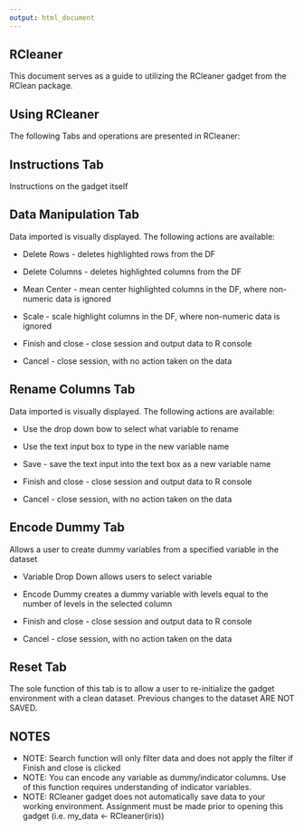 ```yaml
---
output: html_document
---
```




## RCleaner

This document serves as a guide to utilizing the RCleaner gadget from the RClean package.

## Using RCleaner

The following Tabs and operations are presented in RCleaner:

## Instructions Tab

Instructions on the gadget itself

## Data Manipulation Tab

Data imported is visually displayed.  The following actions are available:

- Delete Rows - deletes highlighted rows from the DF
- Delete Columns - deletes highlighted columns from the DF
- Mean Center - mean center highlighted columns in the DF, where non-numeric data is ignored
- Scale - scale highlight columns in the DF, where non-numeric data is ignored

- Finish and close - close session and output data to R console
- Cancel - close session, with no action taken on the data

## Rename Columns Tab

Data imported is visually displayed.  The following actions are available:

 - Use the drop down bow to select what variable to rename
 - Use the text input box to type in the new variable name
 - Save - save the text input into the text box as a new variable name
 
 - Finish and close - close session and output data to R console
 - Cancel - close session, with no action taken on the data
 
## Encode Dummy Tab
 
Allows a user to create dummy variables from a specified variable in the dataset

  - Variable Drop Down allows users to select variable
  - Encode Dummy creates a dummy variable with levels equal to the number of levels in the selected column
  
  - Finish and close - close session and output data to R console
  - Cancel - close session, with no action taken on the data
  
## Reset Tab

The sole function of this tab is to allow a user to re-initialize the gadget environment with a clean dataset.  Previous changes to the dataset ARE NOT SAVED.    

## NOTES
- NOTE: Search function will only filter data and does not apply the filter if Finish and close is clicked
- NOTE: You can encode any variable as dummy/indicator columns.  Use of this function requires understanding of indicator variables.
- NOTE: RCleaner gadget does not automatically save data to your working environment.  Assignment must be made prior to opening this gadget (i.e. my_data <- RCleaner(iris))

